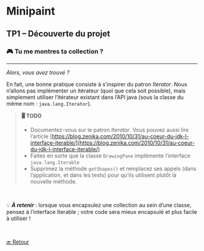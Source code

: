 # Minipaint
## TP1 – Découverte du projet

### 🎮 Tu me montres ta collection ?
---
_Alors, vous avez trouvé ?_

En fait, une bonne pratique consiste à s’inspirer du patron _Iterator_. Nous n’allons pas implémenter un itérateur (quoi que cela soit possible), mais simplement utiliser l’itérateur existant dans l’API java (sous la classe du même nom : `java.lang.Iterator`).


>**🖥 TODO** 
>
> - Documentez-vous sur le patron *Iterator*. Vous pouvez aussi lire l’article [https://blog.zenika.com/2010/10/31/au-coeur-du-jdk-l-interface-iterable/](https://blog.zenika.com/2010/10/31/au-coeur-du-jdk-l-interface-iterable/)
> - Faites en sorte que la classe `DrawingPane` implémente l’interface `java.lang.Iterable`
> - Supprimez la méthode `getShapes()` et remplacez ses appels (dans l’application, et dans les tests) pour qu’ils utilisent plutôt la nouvelle méthode.
  

<br>

💡 _**À retenir**_ : lorsque vous encapsulez une collection au sein d’une classe, pensez à l’interface Iterable ; votre code sera mieux encapsulé et plus facile à utiliser ! 

<br>

[🔙 Retour](./TP1.md)